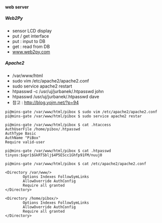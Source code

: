 #### web server 
##### Web2Py
 - sensor LCD display
 - put / get interface 
  - put : input to DB
  - get : read from DB
 - www.web2py.com

##### Apache2
 - /var/www/html
 - sudo vim /etc/apache2/apache2.conf
 - sudo service apache2 restart
 - htpasswd -c /usr/uj/jurbanek/.htpasswd john
 - htpasswd /usr/uj/jurbanek/.htpasswd dave
 - 참고 : http://blog.yojm.net/?p=94
```
pi@mins-gate /var/www/html/pibox $ sudo vim /etc/apache2/apache2.conf
pi@mins-gate /var/www/html/pibox $ sudo service apache2 restar

pi@mins-gate /var/www/html/pibox $ cat .htaccess
AuthUserFile /home/pibox/.htpasswd
AuthType Basic
AuthName "PiBox"
Require valid-user

pi@mins-gate /var/www/html/pibox $ cat .htpasswd
tinyos:$apr1$GkRTSblj$4P5EScc1Ghfp91FM/nuuj0

pi@mins-gate /var/www/html/pibox $ cat /etc/apache2/apache2.conf

<Directory /var/www/>
        Options Indexes FollowSymLinks
        AllowOverride AuthConfig
        Require all granted
</Directory>

<Directory /home/pibox/>
        Options Indexes FollowSymLinks
        AllowOverride AuthConfig
        Require all granted
</Directory>
```
